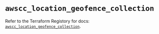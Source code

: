 # `awscc_location_geofence_collection`

Refer to the Terraform Registory for docs: [`awscc_location_geofence_collection`](https://registry.terraform.io/providers/hashicorp/awscc/0.70.0/docs/resources/location_geofence_collection).

